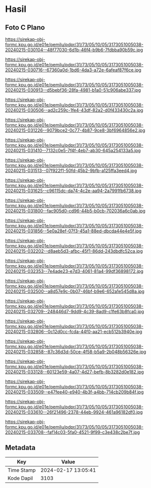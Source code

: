 # Hasil

## Foto C Plano

https://sirekap-obj-formc.kpu.go.id/e01e/pemilu/pdpr/31/73/05/10/05/3173051005038-20240215-030104--48f77030-6d1b-46f4-b9b6-7fdbba90b59c.jpg

https://sirekap-obj-formc.kpu.go.id/e01e/pemilu/pdpr/31/73/05/10/05/3173051005038-20240215-030716--67360a0d-1bd6-4da3-a72e-6afeaf87f6ce.jpg

https://sirekap-obj-formc.kpu.go.id/e01e/pemilu/pdpr/31/73/05/10/05/3173051005038-20240215-030913--d5bebf36-28fa-4981-b1a0-51c906abe337.jpg

https://sirekap-obj-formc.kpu.go.id/e01e/pemilu/pdpr/31/73/05/10/05/3173051005038-20240215-030506--ad2c259c-1fe4-43df-82a2-d0f433430c2a.jpg

https://sirekap-obj-formc.kpu.go.id/e01e/pemilu/pdpr/31/73/05/10/05/3173051005038-20240215-031226--9079bce2-0c77-4b87-9ce8-3bf6964856e2.jpg

https://sirekap-obj-formc.kpu.go.id/e01e/pemilu/pdpr/31/73/05/10/05/3173051005038-20240215-031410--7132c0e5-7f4f-4eb7-ab30-645a254133a5.jpg

https://sirekap-obj-formc.kpu.go.id/e01e/pemilu/pdpr/31/73/05/10/05/3173051005038-20240215-031513--07f922f1-50fd-45b2-9bfb-a125ffa3eed4.jpg

https://sirekap-obj-formc.kpu.go.id/e01e/pemilu/pdpr/31/73/05/10/05/3173051005038-20240215-031625--c96115dc-da74-4c2e-aa94-2a7991fb6738.jpg

https://sirekap-obj-formc.kpu.go.id/e01e/pemilu/pdpr/31/73/05/10/05/3173051005038-20240215-031800--fac905d0-cd96-44b5-b0cb-702036a6c0ab.jpg

https://sirekap-obj-formc.kpu.go.id/e01e/pemilu/pdpr/31/73/05/10/05/3173051005038-20240215-031856--5e0a28ef-07f3-45a1-88ed-dbcda44e4e5f.jpg

https://sirekap-obj-formc.kpu.go.id/e01e/pemilu/pdpr/31/73/05/10/05/3173051005038-20240215-032202--d8aeb5d3-afbc-45f1-86dd-243dbdfc52ca.jpg

https://sirekap-obj-formc.kpu.go.id/e01e/pemilu/pdpr/31/73/05/10/05/3173051005038-20240215-032353--7e4ade23-e7d3-4061-81a4-99df36898172.jpg

https://sirekap-obj-formc.kpu.go.id/e01e/pemilu/pdpr/31/73/05/10/05/3173051005038-20240215-032500--a8d57e9c-0b07-46bf-b9e6-652a1e545d8a.jpg

https://sirekap-obj-formc.kpu.go.id/e01e/pemilu/pdpr/31/73/05/10/05/3173051005038-20240215-032709--248446d7-9dd9-4c39-8ad9-c1fe63b8fca0.jpg

https://sirekap-obj-formc.kpu.go.id/e01e/pemilu/pdpr/31/73/05/10/05/3173051005038-20240215-032806--0c12d0cc-fcda-44f0-aa21-ecb512b3940e.jpg

https://sirekap-obj-formc.kpu.go.id/e01e/pemilu/pdpr/31/73/05/10/05/3173051005038-20240215-032858--87c36d3d-50ce-4f58-b5a9-2b048b56326e.jpg

https://sirekap-obj-formc.kpu.go.id/e01e/pemilu/pdpr/31/73/05/10/05/3173051005038-20240215-033128--60123e59-4a07-4d27-befb-8b3282d0e182.jpg

https://sirekap-obj-formc.kpu.go.id/e01e/pemilu/pdpr/31/73/05/10/05/3173051005038-20240215-033509--e47fee40-e940-4b3f-a4bb-714cb209b84f.jpg

https://sirekap-obj-formc.kpu.go.id/e01e/pemilu/pdpr/31/73/05/10/05/3173051005038-20240215-033610--26f21496-2378-44eb-9924-461a96182df0.jpg

https://sirekap-obj-formc.kpu.go.id/e01e/pemilu/pdpr/31/73/05/10/05/3173051005038-20240215-033708--faf14c03-5fa0-4521-9f99-c3e438c2be7f.jpg


## Metadata

| Key        | Value               |
| ---------- | ------------------- |
| Time Stamp | 2024-02-17 13:05:41 |
| Kode Dapil | 3103                |



